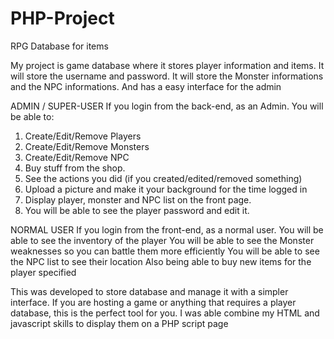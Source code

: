 # PHP-Project
RPG Database for items

My project is game database where it stores player information and items.
It will store the username and password.
It will store the Monster informations and the NPC informations.
And has a easy interface for the admin

ADMIN / SUPER-USER
If you login from the back-end, as an Admin.
You will be able to:
1. Create/Edit/Remove Players
2. Create/Edit/Remove Monsters
3. Create/Edit/Remove NPC
4. Buy stuff from the shop.
5. See the actions you did (if you created/edited/removed something)
6. Upload a picture and make it your background for the time logged in
7. Display player, monster and NPC list on the front page.
8. You will be able to see the player password and edit it.

NORMAL USER
If you login from the front-end, as a normal user.
You will be able to see the inventory of the player
You will be able to see the Monster weaknesses so you can battle them more efficiently
You will be able to see the NPC list to see their location
Also being able to buy new items for the player specified

This was developed to store database and manage it with a simpler interface.
If you are hosting a game or anything that requires a player database, this is 
the perfect tool for you.
I was able combine my HTML and javascript skills to display them on a PHP script page
